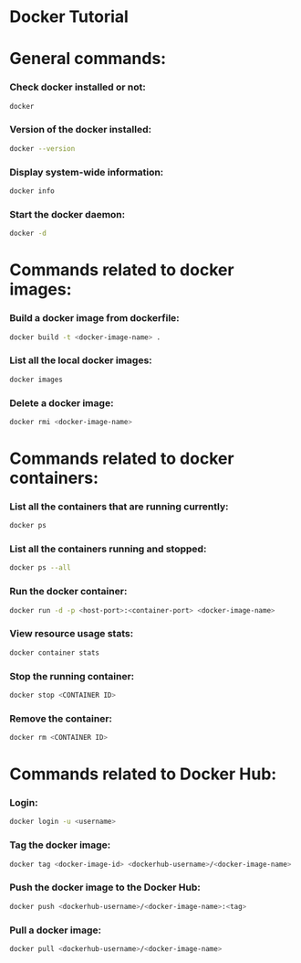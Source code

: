 # Docker Tutorial


# General commands:
### Check docker installed or not:
```bash
docker
```
### Version of the docker installed:
```bash
docker --version
```
### Display system-wide information:
```bash
docker info
```
### Start the docker daemon:
```bash
docker -d
```


# Commands related to docker images:
### Build a docker image from dockerfile:
```bash
docker build -t <docker-image-name> .
```
### List all the local docker images:
```bash
docker images
```
### Delete a docker image:
```bash
docker rmi <docker-image-name>
```


# Commands related to docker containers:
### List all the containers that are running currently:
```bash
docker ps
```
### List all the containers running and stopped:
```bash
docker ps --all
```
### Run the docker container:
```bash
docker run -d -p <host-port>:<container-port> <docker-image-name>
```
### View resource usage stats:
```bash
docker container stats
```
### Stop the running container:
```bash
docker stop <CONTAINER ID>
```
### Remove the container:
```bash
docker rm <CONTAINER ID>
```


# Commands related to Docker Hub:
### Login:
```bash
docker login -u <username>
```
### Tag the docker image:
```bash
docker tag <docker-image-id> <dockerhub-username>/<docker-image-name>
```
### Push the docker image to the Docker Hub:
```bash
docker push <dockerhub-username>/<docker-image-name>:<tag>
```
### Pull a docker image:
```bash
docker pull <dockerhub-username>/<docker-image-name>
```